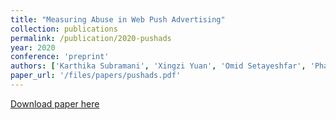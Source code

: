 ```yaml
---
title: "Measuring Abuse in Web Push Advertising"
collection: publications
permalink: /publication/2020-pushads
year: 2020
conference: 'preprint'
authors: ['Karthika Subramani', 'Xingzi Yuan', 'Omid Setayeshfar', 'Phani Vadrevu', 'Kyu Hyung Lee', 'Roberto Perdisci']
paper_url: '/files/papers/pushads.pdf'
---
```

[Download paper here](/files/papers/pushads.pdf)
